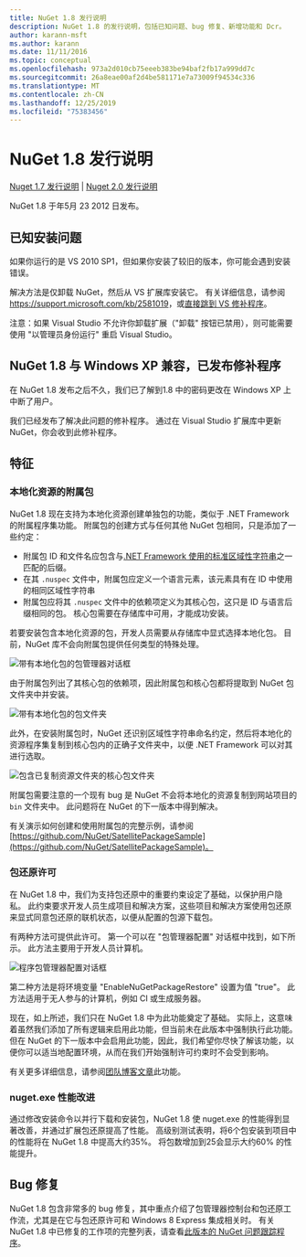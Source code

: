 ```yaml
---
title: NuGet 1.8 发行说明
description: NuGet 1.8 的发行说明，包括已知问题、bug 修复、新增功能和 Dcr。
author: karann-msft
ms.author: karann
ms.date: 11/11/2016
ms.topic: conceptual
ms.openlocfilehash: 973a2d010cb75eeeb383be94baf2fb17a999dd7c
ms.sourcegitcommit: 26a8eae00af2d4be581171e7a73009f94534c336
ms.translationtype: MT
ms.contentlocale: zh-CN
ms.lasthandoff: 12/25/2019
ms.locfileid: "75383456"
---
```

# <a name="nuget-18-release-notes"></a>NuGet 1.8 发行说明

[Nuget 1.7 发行说明](../release-notes/nuget-1.7.md) | [Nuget 2.0 发行说明](../release-notes/nuget-2.0.md)

NuGet 1.8 于年5月 23 2012 日发布。

## <a name="known-installation-issue"></a>已知安装问题
如果你运行的是 VS 2010 SP1，但如果你安装了较旧的版本，你可能会遇到安装错误。

解决方法是仅卸载 NuGet，然后从 VS 扩展库安装它。  有关详细信息，请参阅 <https://support.microsoft.com/kb/2581019>，或[直接跳到 VS 修补程序](http://bit.ly/vsixcertfix)。

注意：如果 Visual Studio 不允许你卸载扩展（"卸载" 按钮已禁用），则可能需要使用 "以管理员身份运行" 重启 Visual Studio。

## <a name="nuget-18-incompatible-with-windows-xp-hotfix-published"></a>NuGet 1.8 与 Windows XP 兼容，已发布修补程序

在 NuGet 1.8 发布之后不久，我们已了解到1.8 中的密码更改在 Windows XP 上中断了用户。

我们已经发布了解决此问题的修补程序。  通过在 Visual Studio 扩展库中更新 NuGet，你会收到此修补程序。

## <a name="features"></a>特征

### <a name="satellite-packages-for-localized-resources"></a>本地化资源的附属包
NuGet 1.8 现在支持为本地化资源创建单独包的功能，类似于 .NET Framework 的附属程序集功能。  附属包的创建方式与任何其他 NuGet 包相同，只是添加了一些约定：

* 附属包 ID 和文件名应包含与[.NET Framework 使用的标准区域性字符串](https://docs.microsoft.com/openspecs/windows_protocols/ms-lcid/a9eac961-e77d-41a6-90a5-ce1a8b0cdb9c)之一匹配的后缀。
* 在其 `.nuspec` 文件中，附属包应定义一个语言元素，该元素具有在 ID 中使用的相同区域性字符串
* 附属包应将其 `.nuspec` 文件中的依赖项定义为其核心包，这只是 ID 与语言后缀相同的包。  核心包需要在存储库中可用，才能成功安装。

若要安装包含本地化资源的包，开发人员需要从存储库中显式选择本地化包。 目前，NuGet 库不会向附属包提供任何类型的特殊处理。

![带有本地化包的包管理器对话框](./media/dlg-w-loc-packs.png)

由于附属包列出了其核心包的依赖项，因此附属包和核心包都将提取到 NuGet 包文件夹中并安装。

![带有本地化包的包文件夹](./media/fldr-loc-packs.png)

此外，在安装附属包时，NuGet 还识别区域性字符串命名约定，然后将本地化的资源程序集复制到核心包内的正确子文件夹中，以便 .NET Framework 可以对其进行选取。

![包含已复制资源文件夹的核心包文件夹](./media/fldr-copied-loc.png)

附属包需要注意的一个现有 bug 是 NuGet 不会将本地化的资源复制到网站项目的 `bin` 文件夹中。  此问题将在 NuGet 的下一版本中得到解决。

有关演示如何创建和使用附属包的完整示例，请参阅[https://github.com/NuGet/SatellitePackageSample](https://github.com/NuGet/SatellitePackageSample)。

### <a name="package-restore-consent"></a>包还原许可
在 NuGet 1.8 中，我们为支持包还原中的重要约束设定了基础，以保护用户隐私。 此约束要求开发人员生成项目和解决方案，这些项目和解决方案使用包还原来显式同意包还原的联机状态，以便从配置的包源下载包。

有两种方法可提供此许可。 第一个可以在 "包管理器配置" 对话框中找到，如下所示。  此方法主要用于开发人员计算机。

![程序包管理器配置对话框](./media/pr-consent-configdlg.png)

第二种方法是将环境变量 "EnableNuGetPackageRestore" 设置为值 "true"。  此方法适用于无人参与的计算机，例如 CI 或生成服务器。

现在，如上所述，我们只在 NuGet 1.8 中为此功能奠定了基础。  实际上，这意味着虽然我们添加了所有逻辑来启用此功能，但当前未在此版本中强制执行此功能。 但在 NuGet 的下一版本中会启用此功能，因此，我们希望你尽快了解该功能，以便你可以适当地配置环境，从而在我们开始强制许可约束时不会受到影响。

有关更多详细信息，请参阅[团队博客文章](http://blog.nuget.org/20120518/package-restore-and-consent.html)此功能。

### <a name="nugetexe-performance-improvements"></a>nuget.exe 性能改进
通过修改安装命令以并行下载和安装包，NuGet 1.8 使 nuget.exe 的性能得到显著改善，并通过扩展包还原提高了性能。  高级别测试表明，将6个包安装到项目中的性能将在 NuGet 1.8 中提高大约35%。  将包数增加到25会显示大约60% 的性能提升。

## <a name="bug-fixes"></a>Bug 修复
NuGet 1.8 包含非常多的 bug 修复，其中重点介绍了包管理器控制台和包还原工作流，尤其是在它与包还原许可和 Windows 8 Express 集成相关时。
有关 NuGet 1.8 中已修复的工作项的完整列表，请查看[此版本的 NuGet 问题跟踪程序](http://nuget.codeplex.com/workitem/list/advanced?keyword=&status=Closed&type=All&priority=All&release=NuGet%201.8&assignedTo=All&component=All&sortField=Votes&sortDirection=Descending&page=0)。
